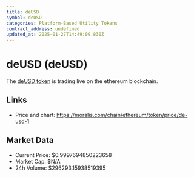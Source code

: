 ```yaml
---
title: deUSD
symbol: deUSD
categories: Platform-Based Utility Tokens
contract_address: undefined
updated_at: 2025-01-27T14:49:09.830Z
---
```


# deUSD (deUSD)
The [deUSD token](https://moralis.com/chain/ethereum/token/price/de-usd-1) is trading live on the ethereum blockchain.

## Links
- Price and chart: https://moralis.com/chain/ethereum/token/price/de-usd-1

## Market Data
- Current Price: $0.9997694850223658
- Market Cap: $N/A
- 24h Volume: $296293.15938519395
